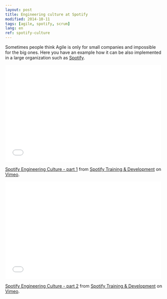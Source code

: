 ```yaml
---
layout: post
title: Engineering culture at Spotify
modified: 2014-10-11
tags: [agile, spotify, scrum]
lang: en
ref: spotify-culture
---
```


Sometimes people think Agile is only for small companies and impossible for the big ones. 
Here you have an example how it can be also implemented in a large organization such as [Spotify](https://labs.spotify.com/2014/03/27/spotify-engineering-culture-part-1/).

<iframe src="//player.vimeo.com/video/85490944?byline=0" width="500" height="313" frameborder="0" webkitallowfullscreen mozallowfullscreen allowfullscreen></iframe> <p><a href="http://vimeo.com/85490944">Spotify Engineering Culture - part 1</a> from <a href="http://vimeo.com/user14023874">Spotify Training &amp; Development</a> on <a href="https://vimeo.com">Vimeo</a>.</p>

<iframe src="//player.vimeo.com/video/94950270?byline=0" width="500" height="313" frameborder="0" webkitallowfullscreen mozallowfullscreen allowfullscreen></iframe> <p><a href="http://vimeo.com/94950270">Spotify Engineering Culture - part 2</a> from <a href="http://vimeo.com/user14023874">Spotify Training &amp; Development</a> on <a href="https://vimeo.com">Vimeo</a>.</p>